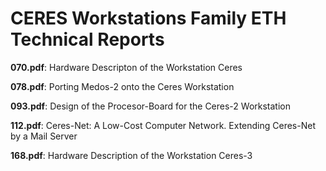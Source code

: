 # CERES Workstations Family ETH Technical Reports

**070.pdf**: Hardware Descripton of the Workstation Ceres

**078.pdf**: Porting Medos-2 onto the Ceres Workstation

**093.pdf**: Design of the Procesor-Board for the Ceres-2 Workstation

**112.pdf**: Ceres-Net: A Low-Cost Computer Network. Extending Ceres-Net by a Mail Server

**168.pdf**: Hardware Description of the Workstation Ceres-3
